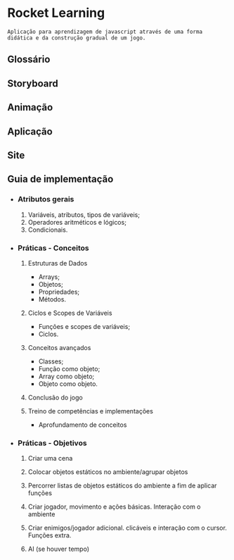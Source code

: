 # Rocket Learning

    Aplicação para aprendizagem de javascript através de uma forma didática e da construção gradual de um jogo.

## Glossário

## Storyboard

## Animação

## Aplicação

## Site

## Guia de implementação

* ### Atributos gerais

    1. Variáveis, atributos, tipos de variáveis;
    1. Operadores aritméticos e lógicos;
    1. Condicionais.

* ### Práticas - Conceitos

    1. Estruturas de Dados
        * Arrays;
        * Objetos;
        * Propriedades;
        * Métodos.
    
    1. Ciclos e Scopes de Variáveis
        * Funções e scopes de variáveis;
        * Ciclos.

    1. Conceitos avançados
        * Classes;
        * Função como objeto;
        * Array como objeto;
        * Objeto como objeto.

    1. Conclusão do jogo

    1. Treino de competências e implementações
        * Aprofundamento de conceitos

* ### Práticas - Objetivos

    1. Criar uma cena

    1. Colocar objetos estáticos no ambiente/agrupar objetos

    1. Percorrer listas de objetos estáticos do ambiente a fim de aplicar funções

    1. Criar jogador, movimento e ações básicas. Interação com o ambiente

    1. Criar enimigos/jogador adicional. clicáveis e interação com o cursor. Funções extra.

    1. AI (se houver tempo)

    